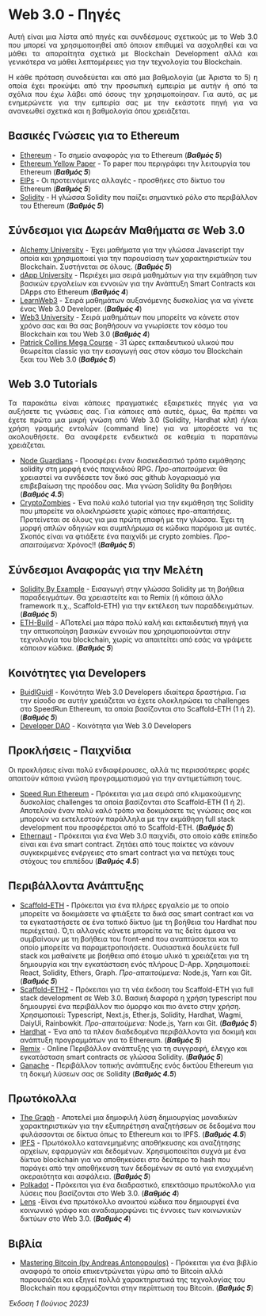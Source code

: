 # Web 3.0 - Πηγές
<p align="justify">  Αυτή είναι μια λίστα από πηγές και συνδέσμους σχετικούς με το Web 3.0 που μπορεί να χρησιμοποιηθεί από όποιον επιθυμεί να ασχοληθεί και να μάθει τα απαραίτητα σχετικά με Blockchain Development αλλά και γενικότερα να μάθει λεπτομέρειες για την τεχνολογία του Blockchain. </p>

<p align="justify">  Η κάθε πρόταση συνοδεύεται και από μια βαθμολογία (με Άριστα το 5) η οποία έχει προκύψει από την προσωπική εμπειρία με αυτήν ή από τα σχόλια που έχω λάβει από όσους την χρησιμοποίησαν. Για αυτό, ας με ενημερώνετε για την εμπειρία σας με την εκάστοτε πηγή για να ανανεωθεί σχετικά και η βαθμολογία όπου χρειάζεται. </p>

## Βασικές Γνώσεις για το Ethereum 
- [Ethereum](https://ethereum.org/en/) - Το σημείο αναφοράς για το Ethereum                                                               (**_Βαθμός 5_**)
- [Ethereum Yellow Paper](https://github.com/ethereum/yellowpaper) - Το paper που περιγράφει την λειτουργία του Ethereum                  (**_Βαθμός 5_**)
- [EIPs](https://github.com/ethereum/EIPs) - Οι προτεινόμενες αλλαγές - προσθήκες στο δίκτυο του Ethereum                                 (**_Βαθμός 5_**)
- [Solidity](https://docs.soliditylang.org/en/v0.8.20/) - Η γλώσσα Solidity που παίζει σημαντικό ρόλο στο περιβάλλον του Ethereum         (**_Βαθμός 5_**)

## Σύνδεσμοι για Δωρεάν Μαθήματα σε Web 3.0 
- [Alchemy University](https://university.alchemy.com/) - Έχει μαθήματα για την γλώσσα Javascript την οποία και χρησιμοποιεί για την παρουσίαση των χαρακτηριστικών του Blockchain. Συστήνεται σε όλους. (**_Βαθμός 5_**)
- [dApp University](https://www.dappuniversity.com/) - Περιέχει μια σειρά μαθημάτων για την εκμάθηση των βασικών εργαλείων και εννοιών για την Ανάπτυξη Smart Contracts και DApps στο Ethereum (**_Βαθμός 4_**)
- [LearnWeb3](https://learnweb3.io/) - Σειρά μαθημάτων αυξανόμενης δυσκολίας για να γίνετε ένας Web 3.0 Developer.   (**_Βαθμός 4_**)
- [Web3 University](https://www.web3.university/) - Σειρά μαθημάτων που μπορείτε να κάνετε στον χρόνο σας και θα σας βοηθήσουν να γνωρίσετε τον κόσμο του Blockchain και του Web 3.0  (**_Βαθμός 4_**)
- [Patrick Collins Mega Course](https://www.youtube.com/watch?v=gyMwXuJrbJQ&ab_channel=freeCodeCamp.org) - 31 ώρες εκπαιδευτικού υλικού που θεωρείται classic για την εισαγωγή σας στον κόσμο του Blockchain ξκαι του Web 3.0 (**_Βαθμός 5_**)

## Web 3.0 Tutorials
<p align="justify"> Τα παρακάτω είναι κάποιες πραγματικές εξαιρετικές πηγές για να αυξήσετε τις γνώσεις σας. Για κάποιες από αυτές, όμως, θα πρέπει να έχετε πρώτα μια μικρή γνώση από Web 3.0 (Solidity, Hardhat κλπ) ή/και χρήση γραμμής εντολών (command line) για να μπορέσετε να τις ακολουθήσετε. Θα αναφέρετε ενδεικτικά σε καθεμία τι παραπάνω χρειάζεται. </p>

- [Node Guardians](https://nodeguardians.io/?s=home-overview) - Προσφέρει έναν διασκεδασιτκό τρόπο εκμάθησης solidity στη μορφή ενός παιχνιδιού RPG. 
_Προ-απαιτούμενα_: θα χρειαστεί να συνδέσετε τον δικό σας github λογαριασμό για επιβεβαίωση της προόδου σας. Μια γνώση Solidity θα βοηθήσει (**_Βαθμός 4.5_**)
- [CryptoZombies](https://cryptozombies.io/en/course) - Ένα πολύ καλό tutorial για την εκμάθηση της Solidity που μπορείτε να ολοκληρώσετε χωρίς κάποιες προ-απαιτήσεις. Προτείνεται σε όλους για μια πρώτη επαφή με την γλώσσα. Έχει τη μορφή απλών οδηγιών και συμπλήρωμα σε κώδικα παρόμοια με αυτές. Σκοπός είναι να φτιάξετε ένα παιχνίδι με crypto zombies. _Προ-απαιτούμενα:_ Χρόνος!!   (**_Βαθμός 5_**)

## Σύνδεσμοι Αναφοράς για την Μελέτη
- [Solidity By Example](https://solidity-by-example.org/) - Εισαγωγή στην γλώσσα Solidity με τη βοήθεια παραδειγμάτων. Θα χρειαστείτε και το Remix (ή κάποια άλλο framework π.χ., Scaffold-ETH) για την εκτέλεση των παραδδειγμάτων.      (**_Βαθμός 5_**)
- [ETH-Build](https://eth.build/) - ΑΠοτελεί μια πάρα πολύ καλή και εκπαιδευτική πηγή για την οπτικοποίηση βασικών εννοιών που χρησιμοποιούνται στην τεχνολογία του blockchain, χωρίς να απαιτείτει από εσάς να γράψετε κάποιον κώδικα.     (**_Βαθμός 5_**)

## Κοινότητες για Developers
- [BuidlGuidl](https://buidlguidl.com/) - Κοινότητα Web 3.0 Developers ιδιαίτερα δραστήρια. Για την είσοδο σε αυτήν χρειάζεται να έχετε ολοκληρώσει τα challenges στο SpeedRun Ethereum, τα οποία βασίζονται στο Scaffold-ETH (1 ή 2). (**_Βαθμός 5_**)
- [Developer DAO](https://www.developerdao.com) - Κοινότητα για Web 3.0 Developers

## Προκλήσεις - Παιχνίδια
Οι προκλήσεις είναι πολύ ενδιαφέρουσες, αλλά τις περισσότερες φορές απαιτούν κάποια γνώση προγραμματισμού για την αντιμετώπιση τους.

- [Speed Run Ethereum](https://speedrunethereum.com/) - Πρόκειται για μια σειρά από κλιμακούμενης δυσκολίας challenges τα οποία βασίζονται στο Scaffold-ETH (1 ή 2). Αποτελούν έναν πολύ καλό τρόπο να δοκιμάσετε τις γνώσεις σας και μπορούν να εκτελεστούν παράλληλα με την εκμάθηση full stack development που προσφέρεται από το Scaffold-ETH.  (**_Βαθμός 5_**)
- [Ethernaut](https://ethernaut.openzeppelin.com/) - Πρόκειται για ένα Web 3.0 παιχνίδι, στο οποίο κάθε επίπεδο είναι και ένα smart contract. Ζητάει από τους παίκτες να κάνουν συγκεκριμένες ενέργειες στο smart contract για να πετύχει τους στόχους του επιπέδου (**_Βαθμός 4.5_**)

## Περιβάλλοντα Ανάπτυξης
- [Scaffold-ETH](https://github.com/scaffold-eth/scaffold-eth) - Πρόκειται για ένα πλήρες εργαλείο με το οποίο μπορείτε να δοκιμάσετε να φτιάξετε τα δικά σας smart contract και να τα εγκαταστήσετε σε ένα τοπικό δίκτυο (με τη βοήθεια του Hardhat που περιέχεται). Ό,τι αλλαγές κάνετε μπορείτε να τις δείτε άμεσα να συμβαίνουν με τη βοήθεια του front-end που αναπτύσσεται και το οποίο μπορείτε να παραμετροποιήσετε. Ουσιαστικά δουλεύετε full stack και μαθαίνετε με βοήθεια από έτοιμο υλικό τι χρειάζεται για τη δημιουργία και την εγκατάσταση ενός πλήρους D-App. Χρησιμοποιεί: React, Solidity, Ethers, Graph. _Προ-απαιτούμενα:_ Node.js, Yarn και Git.   (**_Βαθμός 5_**)
- [Scaffold-ETH2](https://github.com/scaffold-eth/scaffold-eth-2) - Πρόκειται για τη νέα έκδοση του Scaffold-ETH για full stack development σε Web 3.0. Βασική διαφορά η χρήση typescript που δημιουργεί ένα περιβάλλον πιο όμορφο και πιο άνετο στην χρήση. Χρησιμοποιεί: Typescript, Next.js, Ether.js, Solidity, Hardhat, Wagmi, DaiyUi, Rainbowkit. _Προ-απαιτούμενα:_ Node.js, Yarn και Git.  (**_Βαθμός 5_**)
- [Hardhat](https://hardhat.org/) - Ένα από τα πλέον διαδεδομένα περιβάλλοντα για δοκιμή και ανάπτυξη προγραμμάτων για το Ethereum.   (**_Βαθμός 5_**)
- [Remix](https://remix.ethereum.org/) - Online Περιβάλλον ανάπτυξης για τη συγγραφή, έλεγχο και εγκατάσταση smart contracts σε γλώσσα Solidity.   (**_Βαθμός 5_**)
- [Ganache](https://trufflesuite.com/ganache/) - Περιβάλλον τοπικής ανάπτυξης ενός δικτύου Ethereum για τη δοκιμή λύσεων σας σε Solidity  (**_Βαθμός 4.5_**)

## Πρωτόκολλα
- [The Graph](https://thegraph.com/) - Αποτελεί μια δημοφιλή λύση δημιουργίας μοναδικών χαρακτηριστικών για την εξυπηρέτηση αναζητήσεων σε δεδομένα που φυλάσσονται σε δίκτυα όπως το Ethereum και το IPFS.  (**_Βαθμός 4.5_**)
- [IPFS](https://ipfs.tech/) - Πρωτόκολλο κατανεμημένης αποθήκευσης και αναζήτησης αρχείων, εφαρμογών και δεδομένων. Χρησιμοποιείται συχνά με ένα δίκτυο blockchain για να αποθηκεύσει στο δεύτερο το hash που παράγει από την αποθήκευση των δεδομένων σε αυτό για ενισχυμένη ακεραιότητα και ασφάλεια. (**_Βαθμός 5_**)
- [Polkadot](https://polkadot.network/) - Πρόκειται για ένα διαδραστικό, επεκτάσιμο πρωτόκολλο για λύσεις που βασίζονται στο Web 3.0. (**_Βαθμός 4_**)
- [Lens](https://www.lens.xyz/) -Είναι ένα πρωτόκολλο ανοικτού κώδικα που δημιουργεί ένα κοινωνικό γράφο και αναδιαμορφώνει τις έννοιες των κοινωνικών δικτύων στο Web 3.0. (**_Βαθμός 4_**)

## Βιβλία
- [Mastering Bitcoin (by Andreas Antonopoulos)](https://github.com/bitcoinbook/bitcoinbook) - Πρόκειται για ένα βιβλίο αναφορά το οποίο επικεντρώνεται γύρω από το Bitcoin αλλά παρουσιάζει και εξηγεί πολλά χαρακτηριστικά της τεχνολογίας του Blockchain που εφαρμόζονται στην περίπτωση του Bitcoin. (**_Βαθμός 5_**)


_Έκδοση 1 (Ιούνιος 2023)_

